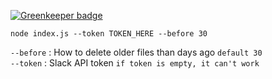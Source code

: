 
[![Greenkeeper badge](https://badges.greenkeeper.io/isoppp/delete-slack-files.svg)](https://greenkeeper.io/)

`node index.js --token TOKEN_HERE --before 30`

`--before` : How to delete older files than days ago `default 30`  
`--token` : Slack API token `if token is empty, it can't work`